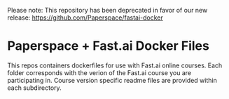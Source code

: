 Please note: This repository has been deprecated in favor of our new release: https://github.com/Paperspace/fastai-docker

# Paperspace + Fast.ai Docker Files
This repos containers dockerfiles for use with Fast.ai online courses. Each folder corresponds with the verion of the Fast.ai course you are participating in. Course version specific readme files are provided within each subdirectory. 
